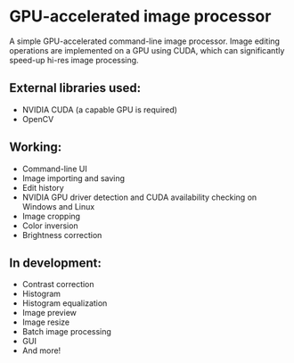 # GPU-accelerated image processor
A simple GPU-accelerated command-line image processor. Image editing operations are implemented on a GPU using CUDA, which can significantly speed-up hi-res image processing.
## External libraries used:
- NVIDIA CUDA (a capable GPU is required)
- OpenCV
## Working:
- Command-line UI
- Image importing and saving
- Edit history
- NVIDIA GPU driver detection and CUDA availability checking on Windows and Linux
- Image cropping
- Color inversion
- Brightness correction
## In development:
- Contrast correction
- Histogram
- Histogram equalization
- Image preview
- Image resize
- Batch image processing
- GUI
- And more!